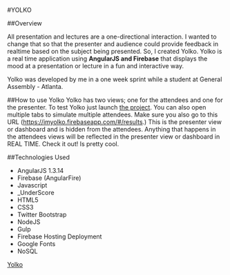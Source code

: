 #YOLKO


##Overview

All presentation and lectures are a one-directional interaction. 
I wanted to change that so that the presenter and audience could provide feedback in realtime based on the subject being presented. 
So, I created Yolko. Yolko is a real time application using **AngularJS and Firebase** that displays the mood at a presentation or lecture in a fun and interactive way.

Yolko was developed by me in a one week sprint while a student at General Assembly - Atlanta.

##How to use Yolko
Yolko has two views; one for the attendees and one for the presenter. 
To test Yolko just launch <a href="https://imyolko.firebaseapp.com/">the project</a>. You can also open multiple tabs to simulate multiple attendees. 
Make sure you also go to this URL (https://imyolko.firebaseapp.com/#/results.) This is the presenter view or dashboard and is hidden from the attendees. 
Anything that happens in the attendees views will be reflected in the presenter view or dashboard in REAL TIME. Check it out! Is pretty cool.


##Technologies Used

* AngularJS 1.3.14
* Firebase (AngularFire)
* Javascript
* _UnderScore
* HTML5
* CSS3
* Twitter Bootstrap
* NodeJS
* Gulp
* Firebase Hosting Deployment
* Google Fonts
* NoSQL



<p><a href="https://github.com/ogonzal87/yolko">Yolko</a></p>



